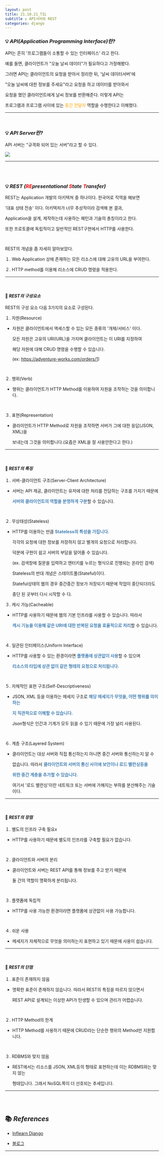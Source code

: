```yaml
---
layout: post
title: 21.10.21_TIL
subtitle : API서버와 REST
categories: django
---
```


### 💡 ***API(Application Programming Interface)란?***
API는 흔히 '프로그램들이 소통할 수 있는 인터페이스' 라고 한다.

예를 들면, 클라이언트가 "오늘 날씨 데이터"가 필요하다고 가정해봤다.

그러면  API는 클라이언트의 요청을 받아서 정리한 뒤, '날씨 데이터서버'에 

"오늘 날씨에 대한 정보를 주세요"라고 요청을 하고 데이터를 받아와서 

요청을 했던 클라이언트에게 날씨 정보를 반환해준다. 이렇게 API는 

프로그램과 프로그램 사이에 있는 <span style="color:Orange">중간 전달자</span> 역할을 수행한다고 이해했다.

---

<br>

### 💡 ***API Server란?***
API 서버는 "규격화 되어 있는 서버"라고 할 수 있다.

<img src='/assets/img/django/API서버.png'>

---

<br>

<br>

### 💡 ***REST (<span style="color:Red">RE</span>presentational <span style="color:Red">S</span>tate <span style="color:Red">T</span>ransfer)***

REST는 Application 개발의 아키텍쳐 중 하나이다. 한국어로 직역을 해보면

'대표 상태 전송' 이다. 아키텍처가 너무 추상적이라 검색해 본 결과,

Application을 설계, 제작하는데 사용하는 패턴과 기술의 총칭이라고 한다.

또한 프로토콜에 독립적이고 일반적인 REST구현에서 HTTP를 사용한다.

<br>

REST의 개념을 좀 자세히 알아보았다.

１. Web Application 상에 존재하는 모든 리소스에 대해 고유의 URL을 부여한다.

２. HTTP method를 이용해 리소스에 CRUD 명령을 적용한다.

---

<br>

#### 🔎 ***REST의 구성요소***

REST의 구성 요소 다음 3가지의 요소로 구성된다.

１. 자원(Resource)
- 자원은 클라이언트에서 액세스할 수 있는 모든 종류의 '개체/서비스' 이다. 

    모든 자원은 고유의 URI(URL)을 가지며 클라이언트는 이 URI를 지정하여 

    해당 자원에 대해 CRUD 명령을 수행할 수 있습니다.

    (ex: https://adventure-works.com/orders/1)

​

２. 행위(Verb)
- 행위는 클라이언트가 HTTP Method를 이용하여 자원을 조작하는 것을 의미합니다.

​

３. 표현(Representation)
- 클라이언트가 HTTP Method로 자원을 조작하면 서버가 그에 대한 응답(JSON, XML)을

    보내는데 그것을 의미합니다.(요즘은 XML을 잘 사용안한다고 한다.)

---

<br>

#### 🔎 ***REST의 특징***
１. 서버-클라이언트 구조(Server-Client Architecture)

- 서버는 API 제공, 클라이언트는 유저에 대한 처리를 전담하는 구조를 가지기 때문에 

    <span style="color:#4682B4">**서버와 클라이언트의 역할을 분명하게 구분**</span>할 수 있습니다.

​

２. 무상태성(Stateless)

- HTTP를 이용하는 만큼 <span style="color:#4682B4">**Stateless의 특성을 가집니다.**</span> 

    각각의 요청에 대한 정보를 저장하지 않고 별개의 요청으로 처리합니다. 

    덕분에 구현이 쉽고 서버의 부담을 덜어줄 수 있습니다.

    (ex. 검색창에 질문을 입력하고 엔터키를 누르는 형식으로 진행되는 온라인 검색)

    Stateless의 반대 개념은 스테이트풀(Stateful)이다.

    Stateful상태의 웹의 경우 중간중간 정보가 저장되기 때문에 작업이 중단되더라도

    중단 된 곳부터 다시 시작할 수 다. 
​

３. 캐시 가능(Cacheable)

- HTTP를 사용하기 때문에 웹의 기본 인프라를 사용할 수 있습니다. 따라서 

    <span style="color:#4682B4">**캐시 기능을 이용해 같은 URI에 대한 반복된 요청을 효율적으로 처리**</span>할 수 있습니다.

​

４. 일관된 인터페이스(Uniform Interface)

- HTTP를 사용할 수 있는 환경이라면 <span style="color:#4682B4">**플랫폼에 상관없이 사용**</span>할 수 있으며 

    <span style="color:#4682B4">**리소스의 타입에 상관 없이 같은 형태의 요청으로 처리됩니다.**</span>

​

５. 자체적인 표현 구조(Self-Descriptiveness)

- JSON, XML 등을 이용하는 메세지 구조로 <span style="color:#4682B4">**해당 메세지가 무엇을, 어떤 행위를 의미하는**</span> 

    <span style="color:#4682B4">**지 직관적으로 이해할 수 있습니다.**</span>

    Json형식은 인간과 기계가 모두 읽을 수 있기 때문에 가장 널리 사용된다.

​

６. 계층 구조(Layered System)

- 클라이언트는 대상 서버와 직접 통신하는지 아니면 중간 서버와 통신하는지 알 수 

    없습니다. 따라서 <span style="color:#4682B4">**클라이언트와 서버의 통신 사이에 보안이나 로드 밸런싱등을**</span>
    
    <span style="color:#4682B4">**위한 중간 계층을 추가할 수 있습니다.**</span>

    여기서 '로드 밸런싱'이란 네트워크 또는 서버에 가해지는 부하를 분산해주는 기술이다.
---

<br>

#### 🔎 ***REST의 장점***

１. 별도의 인프라 구축 필요x

- HTTP를 사용하기 때문에 별도의 인프라를 구축할 필요가 없습니다.

​

２. 클라이언트와 서버의 분리

- 클라이언트와 서버는 REST API를 통해 정보를 주고 받기 때문에 

    둘 간의 역할이 명확하게 분리됩니다.

​

３. 플랫폼에 독립적

- HTTP를 사용 가능한 환경이라면 플랫폼에 상관없이 사용 가능합니다.

​

４. 쉬운 사용

- 메세지가 자체적으로 무엇을 의미하는지 표현하고 있기 때문에 사용이 쉽습니다.

---

<br>

#### 🔎 ***REST의 단점***

１. 표준이 존재하지 않음

- 명확한 표준이 존재하지 않습니다. 따라서 REST의 특징을 따르지 않으면서 

    REST API로 설계되는 이상한 API가 탄생할 수 있으며 관리가 어렵습니다.

​

２. HTTP Method의 한계

- HTTP Method를 사용하기 때문에 CRUD라는 단순한 행위의 Method만 지원합니다.

​

３. RDBMS와 맞지 않음

- REST에서는 리소스를 JSON, XML등의 형태로 표현하는데 이는 RDBMS와는 맞지 않는

    형태입니다. 그래서 NoSQL쪽이 더 선호되는 추세입니다.

---

<br>

<br>

## 📚 ***References***
- [Inflearn Django](https://www.inflearn.com/course/%ED%8C%8C%EC%9D%B4%EC%8D%AC-%EC%9E%A5%EA%B3%A0-%EC%9B%B9%EC%84%9C%EB%B9%84%EC%8A%A4/)

- [블로그](https://tibetsandfox.tistory.com/19)

---
